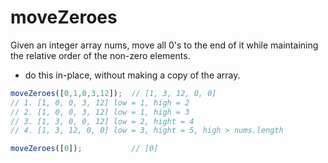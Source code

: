 # moveZeroes

Given an integer array nums, move all 0's to the end of it while maintaining the relative order of the non-zero elements.

* do this in-place, without making a copy of the array.

```js
moveZeroes([0,1,0,3,12]);  // [1, 3, 12, 0, 0]
// 1. [1, 0, 0, 3, 12] low = 1, high = 2
// 2. [1, 0, 0, 3, 12] low = 1, high = 3
// 3. [1, 3, 0, 0, 12] low = 2, hight = 4
// 4. [1, 3, 12, 0, 0] low = 3, hight = 5, high > nums.length

moveZeroes([0]);           // [0]
```

